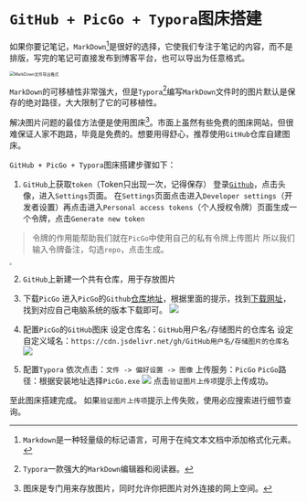 # `GitHub + PicGo + Typora`图床搭建

如果你要记笔记，`MarkDown`[^1]是很好的选择，它使我们专注于笔记的内容，而不是排版，写完的笔记可直接发布到博客平台，也可以导出为任意格式。

<img src="https://cdn.jsdelivr.net/gh/kxc0/tu_chuang/Blog/202208041459216.png" alt="MarkDown文件导出格式" style="zoom:50%;" />

`MarkDown`的可移植性非常强大，但是`Typora`[^2]编写`MarkDown`文件时的图片默认是保存的绝对路径，大大限制了它的可移植性。

解决图片问题的最佳方法便是使用图床[^3]。市面上虽然有些免费的图床网站，但很难保证人家不跑路，毕竟是免费的。想要用得舒心，推荐使用`GitHub`仓库自建图床。

`GitHub + PicGo + Typora`图床搭建步骤如下：
1. `GitHub`上获取`token`（Token只出现一次，记得保存）
登录[`Github`](https://github.com/)，点击头像，进入`Settings`页面。
在`Settings`页面点击进入`Developer settings`（开发者设置）再点击进入`Personal access tokens`（个人授权令牌）页面生成一个令牌，点击`Generate new token`
> 令牌的作用能帮助我们就在`PicGo`中使用自己的私有令牌上传图片
> 所以我们输入令牌备注，勾选`repo`，点击生成。

<img src="https://cdn.jsdelivr.net/gh/kxc0/tu_chuang/Blog/202208042009860.png" style="zoom: 25%;" />

2. `GitHub`上新建一个共有仓库，用于存放图片

3. 下载`PicGo`
进入`PicGo`的`Github`[仓库地址](https://github.com/Molunerfinn/PicGo)，根据里面的提示，找到[下载网址](https://github.com/Molunerfinn/PicGo/releases)，找到对应自己电脑系统的版本下载即可。
![](https://cdn.jsdelivr.net/gh/kxc0/tu_chuang/Blog/202208042034517.png)

4. 配置`PicGo`的`GitHub`图床
设定仓库名：`GitHub`用户名`/`存储图片的仓库名
设定自定义域名：`https://cdn.jsdelivr.net/gh/GitHub用户名/存储图片的仓库名`
![](https://cdn.jsdelivr.net/gh/kxc0/tu_chuang/Blog/202208042045292.png)

5. 配置`Typora`
依次点击：`文件 -> 偏好设置 -> 图像`
上传服务：`PicGo`
`PicGo`路径：根据安装地址选择`PicGo.exe`
![](https://cdn.jsdelivr.net/gh/kxc0/tu_chuang/Blog/202208042051877.png)
点击`验证图片上传项`提示上传成功。

至此图床搭建完成。
如果`验证图片上传项`提示上传失败，使用必应搜索进行细节查询。



[^1]: `Markdown`是一种轻量级的标记语言，可用于在纯文本文档中添加格式化元素。
[^2]: `Typora`一款强大的`MarkDown`编辑器和阅读器。
[^3]: 图床是专门用来存放图片，同时允许你把图片对外连接的网上空间。